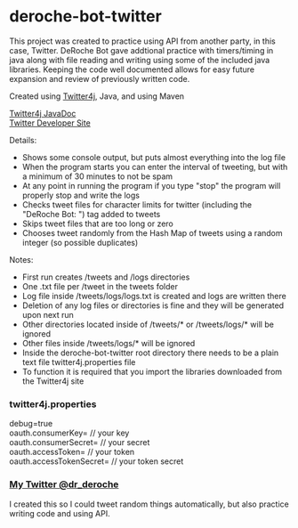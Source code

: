 # deroche-bot-twitter

This project was created to practice using API from another party, in this case, Twitter. DeRoche Bot gave addtional practice with timers/timing in java along with file reading and writing using some of the included java libraries. Keeping the code well documented allows for easy future expansion and review of previously written code.

Created using [Twitter4j](http://twitter4j.org/en/), Java, and using Maven

[Twitter4j JavaDoc](http://twitter4j.org/javadoc/index.html) <br/>
[Twitter Developer Site](https://developer.twitter.com/en.html)

Details:
- Shows some console output, but puts almost everything into the log file
- When the program starts you can enter the interval of tweeting, but with a minimum of 30 minutes to not be spam
- At any point in running the program if you type "stop" the program will properly stop and write the logs
- Checks tweet files for character limits for twitter (including the "DeRoche Bot: ") tag added to tweets
- Skips tweet files that are too long or zero
- Chooses tweet randomly from the Hash Map of tweets using a random integer (so possible duplicates)

Notes:
- First run creates /tweets and /logs directories
- One .txt file per /tweet in the tweets folder
- Log file inside /tweets/logs/logs.txt is created and logs are written there
- Deletion of any log files or directories is fine and they will be generated upon next run
- Other directories located inside of /tweets/* or /tweets/logs/* will be ignored
- Other files inside /tweets/logs/* will be ignored
- Inside the deroche-bot-twitter root directory there needs to be a plain text file twitter4j.properties file
- To function it is required that you import the libraries downloaded from the Twitter4j site

### twitter4j.properties
debug=true <br/>
oauth.consumerKey=       // your key <br/>
oauth.consumerSecret=    // your secret <br/>
oauth.accessToken=       // your token <br/>
oauth.accessTokenSecret= // your token secret <br/>

### [My Twitter @dr_deroche](https://twitter.com/dr_deroche)
I created this so I could tweet random things automatically, but also practice writing code and using API.
